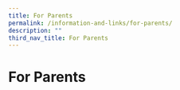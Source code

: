 ```yaml
---
title: For Parents
permalink: /information-and-links/for-parents/
description: ""
third_nav_title: For Parents
---
```

For Parents
===========
